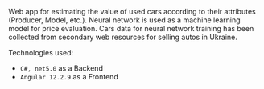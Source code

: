 Web app for estimating the value of used cars according to their attributes (Producer, Model, etc.). Neural network is used as a machine learning model for price evaluation. Cars data for neural network training has been collected from secondary web resources for selling autos in Ukraine.

Technologies used:

- `C#, net5.0` as a Backend
- `Angular 12.2.9` as a Frontend
